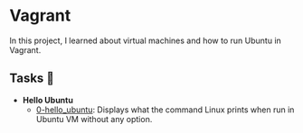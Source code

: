 # Vagrant

In this project, I learned about virtual machines and how to run Ubuntu in Vagrant.

## Tasks :page_with_curl:

* **Hello Ubuntu**
  * [0-hello_ubuntu](./0-hello_ubuntu): Displays what the command
  Linux prints when run in Ubuntu VM without any option.
